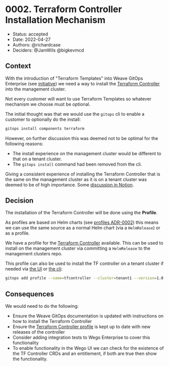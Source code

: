 # 0002. Terraform Controller Installation Mechanism

* Status: accepted
* Date: 2022-04-27
* Authors: @richardcase
* Deciders: @JamWils @bigkevmcd

## Context

With the introduction of "Terraform Templates" into Weave GitOps Enterprise (see [initiative](https://www.notion.so/weaveworks/Terraform-templates-for-WGE-1e3214ad5ff04a339cd0a2a4511e7809)) we need a way to install the [Terraform Controller](https://github.com/weaveworks/tf-controller) into the management cluster.

Not every customer will want to use Terraform Templates so whatever mechanism we choose must be optional.

The initial thought was that we would use the `gitops` cli to enable a customer to optionally do the install:

```bash
gitops install components terraform
```

However, on further discussion this was deemed not to be optimal for the following reasons:

* The install experience on the management cluster would be different to that on a tenant cluster.
* The `gitops install` command had been removed from the cli.

Giving a consistent experience of installing the Terraform Controller that is the same on the management cluster as it is on a tenant cluster was deemed to be of high importance. Some [discussion in Notion](https://www.notion.so/Terraform-templates-for-WGE-1e3214ad5ff04a339cd0a2a4511e7809?d=8e4b89f0f8f045c891a17550ae0d6395#795a3b6af5f94726adb4d95c85f8c2d7).

## Decision

The installation of the Terraform Controller will be done using the **Profile**.

As profiles are based on Helm charts (see [profiles ADR-0002](https://github.com/weaveworks/profiles/blob/main/docs/adrs/0002-helm-charts-as-profiles.md)) this means we can use the same source as a normal Helm chart (via a `HelmRelease`) or as a profile.

We have a profile for the [Terraform Controller](https://github.com/weaveworks/profiles-catalog/tree/main/charts/tf-controller) available. This can be used to install on the management cluster via committing a `HelmRelease` to the management clusters repo.

This profile can also be used to install the TF controller on a tenant cluster if needed via [the UI](https://docs.gitops.weave.works/docs/cluster-management/profiles/) or [the cli](https://docs.gitops.weave.works/docs/references/cli-reference/gitops_add_profile/):

```bash
gitops add profile --name=tfcontroller --cluster=tenant1 --version=1.0.0 --config-repo=ssh://git@github.com/owner/config-repo.git
```

## Consequences

We would need to do the following:

* Ensure the Weave GitOps documentation is updated with instructions on how to install the Terraform Controller
* Ensure the [Terraform Controller profile](https://github.com/weaveworks/profiles-catalog/tree/main/charts/tf-controller) is kept up to date with new releases of the controller
* Consider adding integration tests to Wego Enterprise to cover this functionality 
* To enable functionality in the Wego UI we can check for the existence of the TF Controller CRDs and an entitlement, if both are true then show the functionality.
